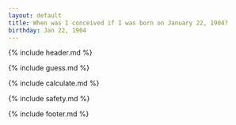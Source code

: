 ```yaml
---
layout: default
title: When was I conceived if I was born on January 22, 1904?
birthday: Jan 22, 1904
---
```


{% include header.md %}

{% include guess.md %}

{% include calculate.md %}

{% include safety.md %}

{% include footer.md %}



